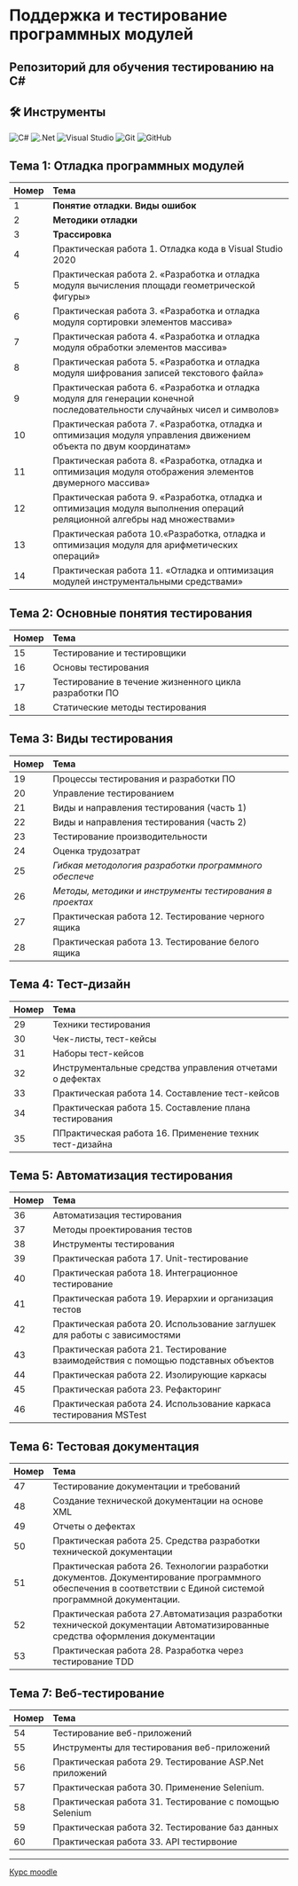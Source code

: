 # Поддержка и тестирование программных модулей
## Репозиторий для обучения тестированию на С#
##  🛠️ Инструменты 

![C#](https://img.shields.io/badge/c%23-%23239120.svg?style=for-the-badge&logo=c-sharp&logoColor=white)
![.Net](https://img.shields.io/badge/.NET-5C2D91?style=for-the-badge&logo=.net&logoColor=white)
![Visual Studio](https://img.shields.io/badge/Visual%20Studio-5C2D91.svg?style=for-the-badge&logo=visual-studio&logoColor=white)
![Git](https://img.shields.io/badge/git-%23F05033.svg?style=for-the-badge&logo=git&logoColor=white)
![GitHub](https://img.shields.io/badge/github-%23121011.svg?style=for-the-badge&logo=github&logoColor=white)

## Тема 1: Отладка программных модулей
|Номер|Тема|
|:--|:--|
|1| **Понятие отладки. Виды ошибок**|
|2|**Методики отладки**
|3|**Трассировка**
|4|Практическая работа 1. Отладка кода в Visual Studio 2020|
|5|Практическая работа 2. «Разработка и отладка модуля вычисления площади геометрической фигуры»|
|6|Практическая работа 3. «Разработка и отладка модуля сортировки элементов массива»|
|7|Практическая работа 4. «Разработка и отладка модуля обработки элементов массива»|
|8|Практическая работа 5. «Разработка и отладка модуля шифрования записей текстового файла»|
|9|Практическая работа 6. «Разработка и отладка модуля для генерации конечной последовательности случайных чисел и символов»|
|10|Практическая работа 7. «Разработка, отладка и оптимизация модуля управления движением объекта по двум координатам»|
|11|Практическая работа 8. «Разработка, отладка и оптимизация модуля отображения элементов двумерного массива»|
|12|Практическая работа 9. «Разработка, отладка и оптимизация модуля выполнения операций реляционной алгебры над множествами»|
|13|Практическая работа 10.«Разработка, отладка и оптимизация модуля для арифметических операций»|
|14|Практическая работа 11. «Отладка и оптимизация модулей инструментальными средствами»|


## Тема 2: Основные понятия тестирования
|Номер|Тема|
|:--|:--|
|15| Тестирование и тестировщики|
|16| Основы тестирования|
|17| Тестирование в течение жизненного цикла разработки ПО|
|18| Статические методы тестирования|

## Тема 3: Виды тестирования
|Номер|Тема|
|:--|:--|
|19| Процессы тестирования и разработки ПО|
|20| Управление тестированием|
|21| Виды и направления тестирования (часть 1)|
|22| Виды и направления тестирования (часть 2)|
|23| Тестирование производительности|
|24| Оценка трудозатрат|
|25| _Гибкая методология разработки программного обеспече_|
|26| _Методы, методики и инструменты тестирования в проектах_ |
|27| Практическая работа 12. Тестирование черного ящика 
|28| Практическая работа 13. Тестирование белого ящика

## Тема 4: Тест-дизайн
|Номер|Тема|
|:--|:--|
|29| Техники тестирования |
|30| Чек-листы, тест-кейсы|
|31| Наборы тест-кейсов|
|32| Инструментальные средства управления отчетами о дефектах|
|33| Практическая работа 14. Составление тест-кейсов
|34| Практическая работа 15. Составление плана тестирования
|35| ППрактическая работа 16. Применение техник тест-дизайна

## Тема 5: Автоматизация тестирования
|Номер|Тема|
|:--|:--|
|36| Автоматизация тестирования |
|37| Методы проектирования тестов|
|38| Инструменты тестирования|
|39| Практическая работа 17. Unit-тестирование|
|40| Практическая работа 18. Интеграционное тестирование
|41| Практическая работа 19. Иерархии и организация тестов
|42| Практическая работа 20. Использование заглушек для работы с зависимостями
|43| Практическая работа 21. Тестирование взаимодействия с помощью подставных объектов |
|44| Практическая работа 22. Изолирующие каркасы |
|45| Практическая работа 23. Рефакторинг |
|46| Практическая работа 24. Использование каркаса тестирования MSTest |

## Тема 6: Тестовая документация
|Номер|Тема|
|:--|:--|
|47| Тестирование документации и требований|
|48| Создание технической документации на основе XML|
|49| Отчеты о дефектах|
|50| Практическая работа 25. Средства разработки технической документации| 
|51| Практическая работа 26. Технологии разработки документов. Документирование программного обеспечения в соответствии с Единой системой программной документации.|
|52| Практическая работа 27.Автоматизация разработки технической документации Автоматизированные средства оформления документации|
|53| Практическая работа 28. Разработка через тестирование TDD|

## Тема 7: Веб-тестирование
|Номер|Тема|
|:--|:--|
|54| Тестирование веб-приложений|
|55| Инструменты для тестирования веб-приложений|
|56| Практическая работа 29. Тестирование ASP.Net приложений
|57| Практическая работа 30. Применение Selenium.
|58| Практическая работа 31. Тестирование с помощью Selenium
|59| Практическая работа 32. Тестирование баз данных
|60| Практическая работа 33. API тестирвоние

---
<a href = "http://kcdo.stvcc.ru/course/view.php?id=393"> Курс moodle </a>
